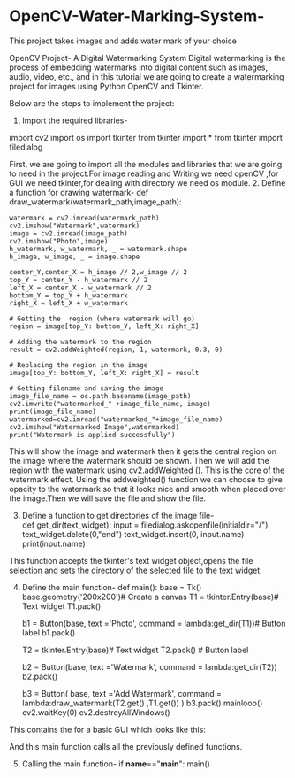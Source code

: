 # OpenCV-Water-Marking-System-
This  project takes images and adds water mark of your choice

OpenCV Project- 
A Digital Watermarking System
Digital watermarking is the process of embedding watermarks into digital content such as images, audio, video, etc., and in this tutorial we are going to create a watermarking project for images using Python OpenCV and Tkinter.

Below are the steps to implement the project:
1. Import the required libraries-

import cv2
import os
import tkinter
from tkinter import *
from tkinter import filedialog


First, we are going to import all the modules and libraries that we are going to need in the project.For image reading and Writing we need openCV ,for GUI we need tkinter,for dealing with directory we need os module.
2. Define a function for drawing watermark-
def draw_watermark(watermark_path,image_path):

    watermark = cv2.imread(watermark_path)
    cv2.imshow("Watermark",watermark)
    image = cv2.imread(image_path)
    cv2.imshow("Photo",image)
    h_watermark, w_watermark, _ = watermark.shape
    h_image, w_image, _ = image.shape
    
    center_Y,center_X = h_image // 2,w_image // 2
    top_Y = center_Y - h_watermark // 2
    left_X = center_X - w_watermark // 2
    bottom_Y = top_Y + h_watermark
    right_X = left_X + w_watermark
    
    # Getting the  region (where watermark will go)
    region = image[top_Y: bottom_Y, left_X: right_X]

    # Adding the watermark to the region
    result = cv2.addWeighted(region, 1, watermark, 0.3, 0)

    # Replacing the region in the image
    image[top_Y: bottom_Y, left_X: right_X] = result
    
    # Getting filename and saving the image
    image_file_name = os.path.basename(image_path)
    cv2.imwrite("watermarked_" +image_file_name, image)
    print(image_file_name)
    watermarked=cv2.imread("watermarked_"+image_file_name)
    cv2.imshow("Watermarked Image",watermarked)
    print("Watermark is applied successfully")


This will show the image and watermark then it gets the central region  on the image where the watermark should be shown.
Then we will add the region with the watermark using cv2.addWeighted (). This is the core of the watermark effect. 
Using the addweighted() function we can choose to give opacity to the watermark so that it looks nice and smooth when placed over the image.Then we will save the file and show the file.

3. Define a function to get directories of the image file-  
def get_dir(text_widget):
   input = filedialog.askopenfile(initialdir="/")
   text_widget.delete(0,"end")
   text_widget.insert(0, input.name) 
   print(input.name)


This function accepts the tkinter's text widget object,opens the file selection  and sets the directory of the selected file to the text widget.

4. Define the main function-
def main():
    base = Tk()
    base.geometry('200x200')# Create a canvas
    T1 = tkinter.Entry(base)# Text widget
    T1.pack()
    
    b1 = Button(base, text ='Photo', command = lambda:get_dir(T1))# Button label
    b1.pack()
    
    T2 = tkinter.Entry(base)# Text widget
    T2.pack()  # Button label
  
    b2 = Button(base, text ='Watermark', 
                command = lambda:get_dir(T2))
    b2.pack()
    
    b3 = Button(
                base, text ='Add Watermark', 
                command = lambda:draw_watermark(T2.get() ,T1.get())
                )
    b3.pack()
    mainloop() 
    cv2.waitKey(0) 
    cv2.destroyAllWindows() 


This contains the for a basic GUI which looks like this:

And this main function calls all the previously defined functions.

5. Calling the main function-
if __name__=="__main__":
    main()











